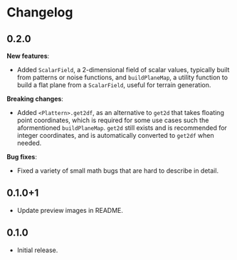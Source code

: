 # Changelog

## 0.2.0

**New features**:

- Added `ScalarField`, a 2-dimensional field of scalar values, typically built
  from patterns or noise functions, and `buildPlaneMap`, a utility function to
  build a flat plane from a `ScalarField`, useful for terrain generation.

**Breaking changes**:

- Added `<Plattern>.get2df`, as an alternative to `get2d` that takes floating
  point coordinates, which is required for some use cases such the aformentioned
  `buildPlaneMap`. `get2d` still exists and is recommended for integer
  coordinates, and is automatically converted to `get2df` when needed.

**Bug fixes**:

- Fixed a variety of small math bugs that are hard to describe in detail.

## 0.1.0+1

- Update preview images in README.

## 0.1.0

- Initial release.
